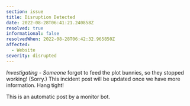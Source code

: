 ```yaml
---
section: issue
title: Disruption Detected
date: 2022-08-28T06:41:21.240858Z
resolved: true
informational: false
resolvedWhen: 2022-08-28T06:42:32.965850Z
affected:
  - Website
severity: disrupted
---
```

*Investigating* - _Someone_ forgot to feed the plot bunnies, so they stopped working! (Sorry.) This incident post will be updated once we have more information. Hang tight!

This is an automatic post by a monitor bot.
        